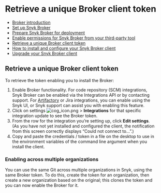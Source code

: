 # Retrieve a unique Broker client token

* [ Broker introduction](https://github.com/snyk/user-docs/tree/58f91d848e16ddf2ffcca3711d6b8852412be402/hc/en-us/articles/360015367178-Broker-introduction/README.md)
* [ Set up Snyk Broker](https://github.com/snyk/user-docs/tree/58f91d848e16ddf2ffcca3711d6b8852412be402/hc/en-us/articles/360015296637-Set-up-Snyk-Broker/README.md)
* [ Prepare Snyk Broker for deployment](https://github.com/snyk/user-docs/tree/58f91d848e16ddf2ffcca3711d6b8852412be402/hc/en-us/articles/360015296717-Prepare-Snyk-Broker-for-deployment/README.md)
* [ Enable permissions for Snyk Broker from your third-party tool](https://github.com/snyk/user-docs/tree/58f91d848e16ddf2ffcca3711d6b8852412be402/hc/en-us/articles/360015296737-Enable-permissions-for-Snyk-Broker-from-your-third-party-tool/README.md)
* [ Retrieve a unique Broker client token](https://github.com/snyk/user-docs/tree/58f91d848e16ddf2ffcca3711d6b8852412be402/hc/en-us/articles/360015367278-Retrieve-a-unique-Broker-client-token/README.md)
* [ How to install and configure your Snyk Broker client](https://github.com/snyk/user-docs/tree/58f91d848e16ddf2ffcca3711d6b8852412be402/hc/en-us/articles/360015296937-How-to-install-and-configure-your-Snyk-Broker-client/README.md)
* [ Upgrade your Snyk Broker client](https://github.com/snyk/user-docs/tree/58f91d848e16ddf2ffcca3711d6b8852412be402/hc/en-us/articles/360015367458-Upgrade-your-Snyk-Broker-client/README.md)

## Retrieve a unique Broker client token

To retrieve the token enabling you to install the Broker:

1. Enable Broker functionality. For code repository \(SCM\) integrations, Snyk Broker can be enabled via the Integrations API or by contacting support. For [Artifactory](https://support.snyk.io/hc/en-us/articles/360007537418) or Jira integrations, you can enable using the Snyk UI, or Snyk support can assist you with enabling this feature.
2. Click on settings ![cog\_icon.png](https://support.snyk.io/hc/article_attachments/4402908592145/cog_icon.png) &gt; **Integrations** for that specific integration update to see the Broker token. 
3. From the row for the integration you’re setting up, click **Edit settings**. \(As you have not yet installed and configured the client, the notification from this screen correctly displays “Could not connect to…”.\)
4. Copy and paste the credentials / token in a file on the desktop to use in the environment variables of the command line argument when you install the client.

### Enabling across multiple organizations

You can use the same Git across multiple organizations in Snyk, using the same Broker token. To do this, create the token for an organization, then create a new organization based on the original; this clones the token and you can now enable the Broker for it.

